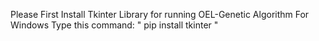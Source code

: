 Please First Install Tkinter Library for running OEL-Genetic Algorithm
For Windows Type this command:
" pip install tkinter "
